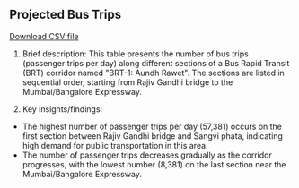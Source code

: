 ## Projected Bus Trips
[Download CSV file](Proposed%20BRT%20Routes%20Data.csv)

1. Brief description:
This table presents the number of bus trips (passenger trips per day) along different sections of a Bus Rapid Transit (BRT) corridor named "BRT-1: Aundh Rawet". The sections are listed in sequential order, starting from Rajiv Gandhi bridge to the Mumbai/Bangalore Expressway.

2. Key insights/findings:
- The highest number of passenger trips per day (57,381) occurs on the first section between Rajiv Gandhi bridge and Sangvi phata, indicating high demand for public transportation in this area.
- The number of passenger trips decreases gradually as the corridor progresses, with the lowest number (8,381) on the last section near the Mumbai/Bangalore Expressway.
